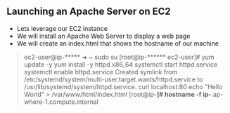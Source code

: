 ## Launching an Apache Server on EC2
- Lets leverage our EC2 instance
- We will install an Apache Web Server to display a web page
- We will create an index.html that shows the hostname of our machine

> ec2-user@ip-***** ➜  ~ sudo su
> [root@ip-****** ec2-user]# yum update -y
>  yum install -y httpd.x86_64
> systemctl start httpd.service
> systemctl enable httpd.service
> Created symlink from /etc/systemd/system/multi-user.target.wants/httpd.service to /usr/lib/systemd/system/httpd.service.
> curl localhost:80
> echo "Hello World" > /var/www/html/index.html
> [root@ip-************]# hostname -f
> ip-************.ap-where-1.compute.internal